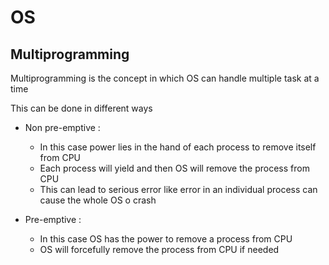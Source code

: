 # OS

## Multiprogramming

Multiprogramming is the concept in which OS can handle multiple task at a time

This can be done in different ways

- Non pre-emptive :
  - In this case power lies in the hand of each process to remove itself from CPU
  - Each process will yield and then OS will remove the process from CPU
  - This can lead to serious error like error in an individual process can cause the whole OS o crash

- Pre-emptive :
  - In this case OS has the power to remove a process from CPU
  - OS will forcefully remove the process from CPU if needed